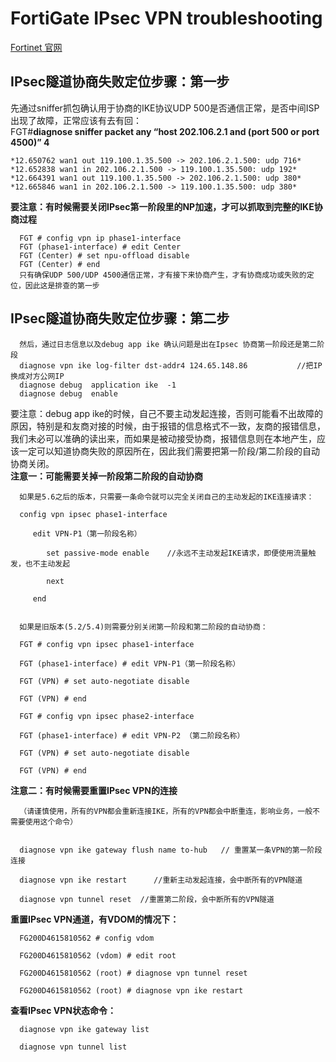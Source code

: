 # FortiGate IPsec VPN troubleshooting

<a href="https://www.fortinet.com/" target="_blank">Fortinet 官网</a>



## IPsec隧道协商失败定位步骤：第一步

先通过sniffer抓包确认用于协商的IKE协议UDP 500是否通信正常，是否中间ISP出现了故障，正常应该有去有回：  
FGT#**diagnose sniffer packet any “host 202.106.2.1 and (port 500 or port 4500)” 4**

    *12.650762 wan1 out 119.100.1.35.500 -> 202.106.2.1.500: udp 716*  
    *12.652838 wan1 in 202.106.2.1.500 -> 119.100.1.35.500: udp 192*  
    *12.664391 wan1 out 119.100.1.35.500 -> 202.106.2.1.500: udp 380*  
    *12.665846 wan1 in 202.106.2.1.500 -> 119.100.1.35.500: udp 380*  



**要注意：有时候需要关闭IPsec第一阶段里的NP加速，才可以抓取到完整的IKE协商过程**

      FGT # config vpn ip phase1-interface  
      FGT (phase1-interface) # edit Center  
      FGT (Center) # set npu-offload disable  
      FGT (Center) # end   
      只有确保UDP 500/UDP 4500通信正常，才有接下来协商产生，才有协商成功或失败的定位，因此这是排查的第一步  
## IPsec隧道协商失败定位步骤：第二步  
      然后，通过日志信息以及debug app ike 确认问题是出在Ipsec 协商第一阶段还是第二阶段  
      diagnose vpn ike log-filter dst-addr4 124.65.148.86           //把IP换成对方公网IP  
      diagnose debug  application ike  -1   
      diagnose debug  enable  
要注意：debug app ike的时候，自己不要主动发起连接，否则可能看不出故障的原因，特别是和友商对接的时候，由于报错的信息格式不一致，友商的报错信息，我们未必可以准确的读出来，而如果是被动接受协商，报错信息则在本地产生，应该一定可以知道协商失败的原因所在，因此我们需要把第一阶段/第二阶段的自动协商关闭。   
**注意一：可能需要关掉一阶段第二阶段的自动协商** 

      如果是5.6之后的版本，只需要一条命令就可以完全关闭自己的主动发起的IKE连接请求： 

      config vpn ipsec phase1-interface 

         edit VPN-P1（第一阶段名称） 
    
            set passive-mode enable    //永远不主动发起IKE请求，即便使用流量触发，也不主动发起 
        
            next 
        
         end 


      如果是旧版本(5.2/5.4)则需要分别关闭第一阶段和第二阶段的自动协商： 

      FGT # config vpn ipsec phase1-interface 

      FGT (phase1-interface) # edit VPN-P1（第一阶段名称） 

      FGT (VPN) # set auto-negotiate disable 

      FGT (VPN) # end 

      FGT # config vpn ipsec phase2-interface 

      FGT (phase1-interface) # edit VPN-P2 （第二阶段名称） 

      FGT (VPN) # set auto-negotiate disable 

      FGT (VPN) # end 


**注意二：有时候需要重置IPsec VPN的连接** 

      （请谨慎使用，所有的VPN都会重新连接IKE，所有的VPN都会中断重连，影响业务，一般不需要使用这个命令） 


      diagnose vpn ike gateway flush name to-hub   // 重置某一条VPN的第一阶段连接 

      diagnose vpn ike restart      //重新主动发起连接，会中断所有的VPN隧道 

      diagnose vpn tunnel reset  //重置第二阶段，会中断所有的VPN隧道 


**重置IPsec VPN通道，有VDOM的情况下：**

      FG200D4615810562 # config vdom 

      FG200D4615810562 (vdom) # edit root 

      FG200D4615810562 (root) # diagnose vpn tunnel reset 

      FG200D4615810562 (root) # diagnose vpn ike restart 


**查看IPsec VPN状态命令：** 

      diagnose vpn ike gateway list 

      diagnose vpn tunnel list 


